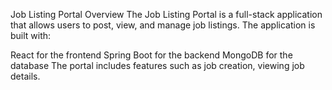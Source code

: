 Job Listing Portal
Overview
The Job Listing Portal is a full-stack application that allows users to post, view, and manage job listings. The application is built with:

React for the frontend
Spring Boot for the backend
MongoDB for the database
The portal includes features such as job creation, viewing job details.

